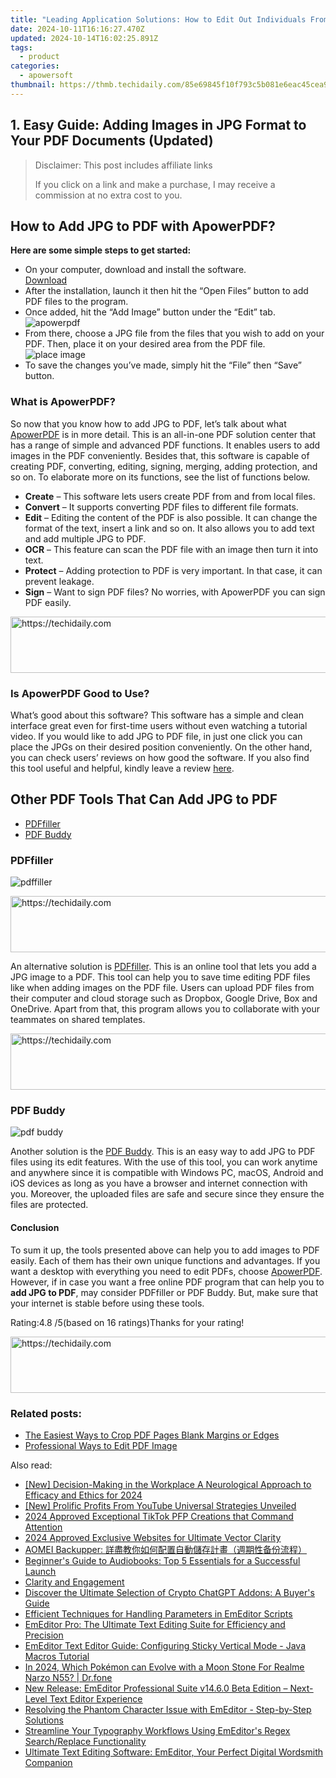 ```yaml
---
title: "Leading Application Solutions: How to Edit Out Individuals From Pictures Effortlessly"
date: 2024-10-11T16:16:27.470Z
updated: 2024-10-14T16:02:25.891Z
tags:
  - product
categories:
  - apowersoft
thumbnail: https://thmb.techidaily.com/85e69845f10f793c5b081e6eac45cea976095820d8ff765825e636a33b833fec.jpg
---
```


## 1. Easy Guide: Adding Images in JPG Format to Your PDF Documents (Updated)

>  Disclaimer: This post includes affiliate links
>
>  If you click on a link and make a purchase, I may receive a commission at no extra cost to you.
>

## How to Add JPG to PDF with ApowerPDF?

**Here are some simple steps to get started:**

* On your computer, download and install the software.  
[Download](https://tools.techidaily.com/apowersoft/products/)
* After the installation, launch it then hit the “Open Files” button to add PDF files to the program.
* Once added, hit the “Add Image” button under the “Edit” tab.  
![apowerpdf](https://www.apowersoft.com//webusupload.aoscdn.com/apowercom/wp-content/uploads/2020/07/add-image.jpg.webp)
* From there, choose a JPG file from the files that you wish to add on your PDF. Then, place it on your desired area from the PDF file.  
![place image](https://www.apowersoft.com//webusupload.aoscdn.com/apowercom/wp-content/uploads/2020/07/place-jpg.jpg.webp)
* To save the changes you’ve made, simply hit the “File” then “Save” button.

### What is ApowerPDF?

So now that you know how to add JPG to PDF, let’s talk about what [ApowerPDF](https://tools.techidaily.com/apowersoft/apower-pdf/) is in more detail. This is an all-in-one PDF solution center that has a range of simple and advanced PDF functions. It enables users to add images in the PDF conveniently. Besides that, this software is capable of creating PDF, converting, editing, signing, merging, adding protection, and so on. To elaborate more on its functions, see the list of functions below.

* **Create** – This software lets users create PDF from and from local files.
* **Convert** – It supports converting PDF files to different file formats.
* **Edit**  – Editing the content of the PDF is also possible. It can change the format of the text, insert a link and so on. It also allows you to add text and add multiple JPG to PDF.
* **OCR** – This feature can scan the PDF file with an image then turn it into text.
* **Protect** – Adding protection to PDF is very important. In that case, it can prevent leakage.
* **Sign** – Want to sign PDF files? No worries, with ApowerPDF you can sign PDF easily.

<!-- affiliate ads begin -->
<a href="https://ephamedtechinc.pxf.io/c/5597632/2130531/26400" target="_top" id="2130531">
  <img src="//a.impactradius-go.com/display-ad/26400-2130531" border="0" alt="https://techidaily.com" width="728" height="90"/>
</a>
<img height="0" width="0" src="https://ephamedtechinc.pxf.io/i/5597632/2130531/26400" style="position:absolute;visibility:hidden;" border="0" />
<!-- affiliate ads end -->

### Is ApowerPDF Good to Use?

What’s good about this software? This software has a simple and clean interface great even for first-time users without even watching a tutorial video. If you would like to add JPG to PDF file, in just one click you can place the JPGs on their desired position conveniently. On the other hand, you can check users’ reviews on how good the software. If you also find this tool useful and helpful, kindly leave a review [here](https://www.g2crowd.com/products/apowerpdf/reviews).

## Other PDF Tools That Can Add JPG to PDF

* [PDFfiller](https://tools.techidaily.com/apowersoft/products/)
* [PDF Buddy](https://tools.techidaily.com/apowersoft/products/)

### PDFfiller

![pdffiller](https://www.apowersoft.com//webusupload.aoscdn.com/apowercom/wp-content/uploads/2020/07/add-image-pdffiller.jpg.webp)

<!-- affiliate ads begin -->
<a href="https://appsumo.8odi.net/c/5597632/2123748/7443" target="_top" id="2123748">
  <img src="//a.impactradius-go.com/display-ad/7443-2123748" border="0" alt="https://techidaily.com" width="600" height="90"/>
</a>
<img height="0" width="0" src="https://appsumo.8odi.net/i/5597632/2123748/7443" style="position:absolute;visibility:hidden;" border="0" />
<!-- affiliate ads end -->

An alternative solution is [PDFfiller](https://www.pdffiller.com/en/categories/add-image.htm). This is an online tool that lets you add a JPG image to a PDF. This tool can help you to save time editing PDF files like when adding images on the PDF file. Users can upload PDF files from their computer and cloud storage such as Dropbox, Google Drive, Box and OneDrive. Apart from that, this program allows you to collaborate with your teammates on shared templates.

<!-- affiliate ads begin -->
<a href="https://appsumo.8odi.net/c/5597632/2043638/7443" target="_top" id="2043638">
  <img src="//a.impactradius-go.com/display-ad/7443-2043638" border="0" alt="https://techidaily.com" width="728" height="90"/>
</a>
<img height="0" width="0" src="https://appsumo.8odi.net/i/5597632/2043638/7443" style="position:absolute;visibility:hidden;" border="0" />
<!-- affiliate ads end -->

### PDF Buddy

![pdf buddy](https://www.apowersoft.com//webusupload.aoscdn.com/apowercom/wp-content/uploads/2020/07/add-jpg-using-pdfbuddy.jpg.webp)

Another solution is the [PDF Buddy](https://www.pdfbuddy.com/how-to/add-image-to-pdf). This is an easy way to add JPG to PDF files using its edit features. With the use of this tool, you can work anytime and anywhere since it is compatible with Windows PC, macOS, Android and iOS devices as long as you have a browser and internet connection with you. Moreover, the uploaded files are safe and secure since they ensure the files are protected.

#### Conclusion

To sum it up, the tools presented above can help you to add images to PDF easily. Each of them has their own unique functions and advantages. If you want a desktop with everything you need to edit PDFs, choose [ApowerPDF](https://tools.techidaily.com/apowersoft/apower-pdf/). However, if in case you want a free online PDF program that can help you to **add JPG to PDF**, may consider PDFfiller or PDF Buddy. But, make sure that your internet is stable before using these tools.

Rating:4.8 /5(based on 16 ratings)Thanks for your rating!

<!-- affiliate ads begin -->
<a href="https://appsumo.8odi.net/c/5597632/2075475/7443" target="_top" id="2075475">
  <img src="//a.impactradius-go.com/display-ad/7443-2075475" border="0" alt="https://techidaily.com" width="728" height="90"/>
</a>
<img height="0" width="0" src="https://appsumo.8odi.net/i/5597632/2075475/7443" style="position:absolute;visibility:hidden;" border="0" />
<!-- affiliate ads end -->

### Related posts:

* [The Easiest Ways to Crop PDF Pages Blank Margins or Edges](https://tools.techidaily.com/apowersoft/apower-pdf/)
* [Professional Ways to Edit PDF Image](https://tools.techidaily.com/apowersoft/apower-pdf/)

<ins class="adsbygoogle"
     style="display:block"
     data-ad-format="autorelaxed"
     data-ad-client="ca-pub-7571918770474297"
     data-ad-slot="1223367746"></ins>

<ins class="adsbygoogle"
     style="display:block"
     data-ad-client="ca-pub-7571918770474297"
     data-ad-slot="8358498916"
     data-ad-format="auto"
     data-full-width-responsive="true"></ins>

<span class="atpl-alsoreadstyle">Also read:</span>
<div><ul>
<li><a href="https://facebook-video-share.techidaily.com/new-decision-making-in-the-workplace-a-neurological-approach-to-efficacy-and-ethics-for-2024/"><u>[New] Decision-Making in the Workplace A Neurological Approach to Efficacy and Ethics for 2024</u></a></li>
<li><a href="https://youtube-help.techidaily.com/new-prolific-profits-from-youtube-universal-strategies-unveiled/"><u>[New] Prolific Profits From YouTube Universal Strategies Unveiled</u></a></li>
<li><a href="https://tiktok-video-files.techidaily.com/2024-approved-exceptional-tiktok-pfp-creations-that-command-attention/"><u>2024 Approved Exceptional TikTok PFP Creations that Command Attention</u></a></li>
<li><a href="https://some-knowledge.techidaily.com/2024-approved-exclusive-websites-for-ultimate-vector-clarity/"><u>2024 Approved Exclusive Websites for Ultimate Vector Clarity</u></a></li>
<li><a href="https://win-web3.techidaily.com/1728473053265-aomei-backupper/"><u>AOMEI Backupper: 詳盡教你如何配置自動儲存計畫（週期性备份流程）</u></a></li>
<li><a href="https://discover-awesome.techidaily.com/beginners-guide-to-audiobooks-top-5-essentials-for-a-successful-launch/"><u>Beginner's Guide to Audiobooks: Top 5 Essentials for a Successful Launch</u></a></li>
<li><a href="https://fox-sure.techidaily.com/clarity-and-engagement/"><u>Clarity and Engagement</u></a></li>
<li><a href="https://tech-hub.techidaily.com/discover-the-ultimate-selection-of-crypto-chatgpt-addons-a-buyers-guide/"><u>Discover the Ultimate Selection of Crypto ChatGPT Addons: A Buyer's Guide</u></a></li>
<li><a href="https://win-superb.techidaily.com/efficient-techniques-for-handling-parameters-in-emeditor-scripts/"><u>Efficient Techniques for Handling Parameters in EmEditor Scripts</u></a></li>
<li><a href="https://win-superb.techidaily.com/emeditor-pro-the-ultimate-text-editing-suite-for-efficiency-and-precision/"><u>EmEditor Pro: The Ultimate Text Editing Suite for Efficiency and Precision</u></a></li>
<li><a href="https://win-superb.techidaily.com/emeditor-text-editor-guide-configuring-sticky-vertical-mode-java-macros-tutorial/"><u>EmEditor Text Editor Guide: Configuring Sticky Vertical Mode - Java Macros Tutorial</u></a></li>
<li><a href="https://pokemon-go-android.techidaily.com/in-2024-which-pokemon-can-evolve-with-a-moon-stone-for-realme-narzo-n55-drfone-by-drfone-virtual-android/"><u>In 2024, Which Pokémon can Evolve with a Moon Stone For Realme Narzo N55? | Dr.fone</u></a></li>
<li><a href="https://win-superb.techidaily.com/new-release-emeditor-professional-suite-v1460-beta-edition-next-level-text-editor-experience/"><u>New Release: EmEditor Professional Suite v14.6.0 Beta Edition – Next-Level Text Editor Experience</u></a></li>
<li><a href="https://win-superb.techidaily.com/resolving-the-phantom-character-issue-with-emeditor-step-by-step-solutions/"><u>Resolving the Phantom Character Issue with EmEditor - Step-by-Step Solutions</u></a></li>
<li><a href="https://win-superb.techidaily.com/streamline-your-typography-workflows-using-emeditors-regex-searchreplace-functionality/"><u>Streamline Your Typography Workflows Using EmEditor's Regex Search/Replace Functionality</u></a></li>
<li><a href="https://win-superb.techidaily.com/ultimate-text-editing-software-emeditor-your-perfect-digital-wordsmith-companion/"><u>Ultimate Text Editing Software: EmEditor, Your Perfect Digital Wordsmith Companion</u></a></li>
</ul></div>

